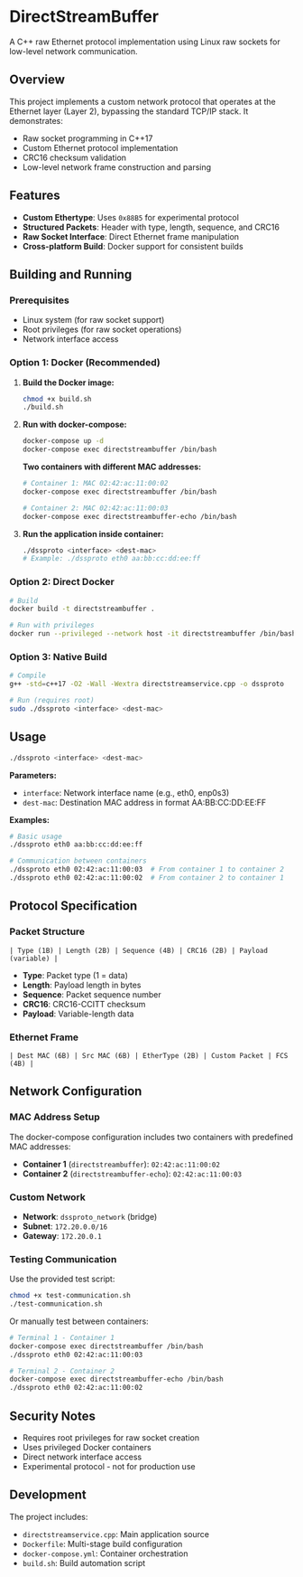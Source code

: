 # DirectStreamBuffer

A C++ raw Ethernet protocol implementation using Linux raw sockets for low-level network communication.

## Overview

This project implements a custom network protocol that operates at the Ethernet layer (Layer 2), bypassing the standard TCP/IP stack. It demonstrates:

- Raw socket programming in C++17
- Custom Ethernet protocol implementation
- CRC16 checksum validation
- Low-level network frame construction and parsing

## Features

- **Custom Ethertype**: Uses `0x88B5` for experimental protocol
- **Structured Packets**: Header with type, length, sequence, and CRC16
- **Raw Socket Interface**: Direct Ethernet frame manipulation
- **Cross-platform Build**: Docker support for consistent builds

## Building and Running

### Prerequisites

- Linux system (for raw socket support)
- Root privileges (for raw socket operations)
- Network interface access

### Option 1: Docker (Recommended)

1. **Build the Docker image:**
   ```bash
   chmod +x build.sh
   ./build.sh
   ```

2. **Run with docker-compose:**
   ```bash
   docker-compose up -d
   docker-compose exec directstreambuffer /bin/bash
   ```

   **Two containers with different MAC addresses:**
   ```bash
   # Container 1: MAC 02:42:ac:11:00:02
   docker-compose exec directstreambuffer /bin/bash

   # Container 2: MAC 02:42:ac:11:00:03
   docker-compose exec directstreambuffer-echo /bin/bash
   ```

3. **Run the application inside container:**
   ```bash
   ./dssproto <interface> <dest-mac>
   # Example: ./dssproto eth0 aa:bb:cc:dd:ee:ff
   ```

### Option 2: Direct Docker

```bash
# Build
docker build -t directstreambuffer .

# Run with privileges
docker run --privileged --network host -it directstreambuffer /bin/bash
```

### Option 3: Native Build

```bash
# Compile
g++ -std=c++17 -O2 -Wall -Wextra directstreamservice.cpp -o dssproto

# Run (requires root)
sudo ./dssproto <interface> <dest-mac>
```

## Usage

```bash
./dssproto <interface> <dest-mac>
```

**Parameters:**
- `interface`: Network interface name (e.g., eth0, enp0s3)
- `dest-mac`: Destination MAC address in format AA:BB:CC:DD:EE:FF

**Examples:**
```bash
# Basic usage
./dssproto eth0 aa:bb:cc:dd:ee:ff

# Communication between containers
./dssproto eth0 02:42:ac:11:00:03  # From container 1 to container 2
./dssproto eth0 02:42:ac:11:00:02  # From container 2 to container 1
```

## Protocol Specification

### Packet Structure
```
| Type (1B) | Length (2B) | Sequence (4B) | CRC16 (2B) | Payload (variable) |
```

- **Type**: Packet type (1 = data)
- **Length**: Payload length in bytes
- **Sequence**: Packet sequence number
- **CRC16**: CRC16-CCITT checksum
- **Payload**: Variable-length data

### Ethernet Frame
```
| Dest MAC (6B) | Src MAC (6B) | EtherType (2B) | Custom Packet | FCS (4B) |
```

## Network Configuration

### MAC Address Setup

The docker-compose configuration includes two containers with predefined MAC addresses:

- **Container 1** (`directstreambuffer`): `02:42:ac:11:00:02`
- **Container 2** (`directstreambuffer-echo`): `02:42:ac:11:00:03`

### Custom Network

- **Network**: `dssproto_network` (bridge)
- **Subnet**: `172.20.0.0/16`
- **Gateway**: `172.20.0.1`

### Testing Communication

Use the provided test script:
```bash
chmod +x test-communication.sh
./test-communication.sh
```

Or manually test between containers:
```bash
# Terminal 1 - Container 1
docker-compose exec directstreambuffer /bin/bash
./dssproto eth0 02:42:ac:11:00:03

# Terminal 2 - Container 2
docker-compose exec directstreambuffer-echo /bin/bash
./dssproto eth0 02:42:ac:11:00:02
```

## Security Notes

- Requires root privileges for raw socket creation
- Uses privileged Docker containers
- Direct network interface access
- Experimental protocol - not for production use

## Development

The project includes:
- `directstreamservice.cpp`: Main application source
- `Dockerfile`: Multi-stage build configuration
- `docker-compose.yml`: Container orchestration
- `build.sh`: Build automation script
